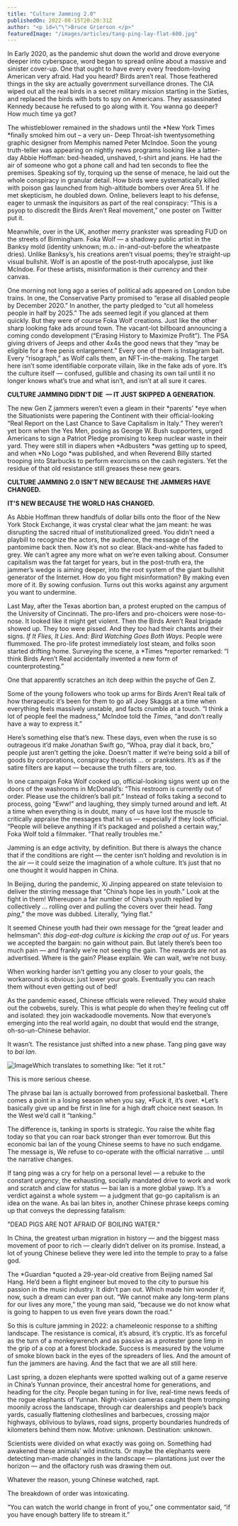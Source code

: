 ```yaml
---
title: "Culture Jamming 2.0"
publishedOn: 2022-08-15T20:20:31Z
author: "<p id=\"\">Bruce Grierson </p>"
featuredImage: "/images/articles/tang-ping-lay-flat-600.jpg"
---
```


In Early 2020, as the pandemic shut down the world and drove everyone deeper into cyberspace, word began to spread online about a massive and sinister cover-up. One that ought to have every every freedom-loving American very afraid. Had you heard? Birds aren’t real. Those feathered things in the sky are actually government surveillance drones. The CIA wiped out all the real birds in a secret military mission starting in the Sixties, and replaced the birds with bots to spy on Americans. They assassinated Kennedy because he refused to go along with it. You wanna go deeper? How much time ya got?

The whistleblower remained in the shadows until the *New York Times *finally smoked him out – a very un- Deep Throat-ish twentysomething graphic designer from Memphis named Peter McIndoe. Soon the young truth-teller was appearing on nightly news programs looking like a latter-day Abbie Hoffman: bed-headed, unshaved, t-shirt and jeans. He had the air of someone who got a phone call and had ten seconds to flee the premises. Speaking sof tly, torquing up the sense of menace, he laid out the whole conspiracy in granular detail. How birds were systematically killed with poison gas launched from high-altitude bombers over Area 51. If he met skepticism, he doubled down. Online, believers leapt to his defense, eager to unmask the inquisitors as part of the real conspiracy: “This is a psyop to discredit the Birds Aren’t Real movement,” one poster on Twitter put it.

Meanwhile, over in the UK, another merry prankster was spreading FUD on the streets of Birmingham. Foka Wolf — a shadowy public artist in the Banksy mold (identity unknown; m.o.: in-and-out-before the wheatpaste dries). Unlike Banksy’s, his creations aren’t visual poems; they’re straight-up visual bullshit. Wolf is an apostle of the post-truth apocalypse, just like McIndoe. For these artists, misinformation is their currency and their canvas.

One morning not long ago a series of political ads appeared on London tube trains. In one, the Conservative Party promised to “erase all disabled people by December 2020.” In another, the party pledged to “cut all homeless people in half by 2025.” The ads seemed legit if you glanced at them quickly. But they were of course Foka Wolf creations. Just like the other sharp looking fake ads around town. The vacant-lot billboard announcing a coming condo development (“Erasing History to Maximize Profit”). The PSA giving drivers of Jeeps and other 4x4s the good news that they “may be eligible for a free penis enlargement.” Every one of them is Instagram bait. Every “risograph,” as Wolf calls them, an NFT-in-the-making. The target here isn’t some identifiable corporate villain, like in the fake ads of yore. It’s the culture itself — confused, gullible and chasing its own tail until it no longer knows what’s true and what isn’t, and isn’t at all sure it cares.

**CULTURE JAMMING DIDN'T DIE  — IT JUST SKIPPED A GENERATION.**‍

The new Gen Z jammers weren’t even a gleam in their *parents’ *eye when the Situationists were papering the Continent with their official-looking “Real Report on the Last Chance to Save Capitalism in Italy.” They weren’t yet born when the Yes Men, posing as George W. Bush supporters, urged Americans to sign a Patriot Pledge promising to keep nuclear waste in their yard. They were still in diapers when *Adbusters *was getting up to speed, and when *No Logo *was published, and when Reverend Billy started trooping into Starbucks to perform exorcisms on the cash registers. Yet the residue of that old resistance still greases these new gears.

**CULTURE JAMMING 2.0 ISN'T NEW BECAUSE THE JAMMERS HAVE CHANGED.**

**IT'S NEW BECAUSE THE WORLD HAS CHANGED.**‍

As Abbie Hoffman threw handfuls of dollar bills onto the floor of the New York Stock Exchange, it was crystal clear what the jam meant: he was disrupting the sacred ritual of institutionalized greed. You didn’t need a playbill to recognize the actors, the audience, the message of the pantomime back then. Now it’s not so clear. Black-and-white has faded to grey. We can’t agree any more what on we’re even talking about. Consumer capitalism was the fat target for years, but in the post-truth era, the jammer’s wedge is aiming deeper, into the root system of the giant bullshit generator of the Internet. How do you fight misinformation? By making even more of it. By sowing confusion. Turns out this works against any argument you want to undermine.

Last May, after the Texas abortion ban, a protest erupted on the campus of the University of Cincinnati. The pro-lifers and pro-choicers were nose-to-nose. It looked like it might get violent. Then the Birds Aren’t Real brigade showed up. They too were pissed. And they too had their chants and their signs. *If It Flies, It Lies*. And: *Bird Watching Goes Both Ways*. People were flummoxed. The pro-life protest immediately lost steam, and folks soon started drifting home. Surveying the scene, a *Times *reporter remarked: “I think Birds Aren’t Real accidentally invented a new form of counterprotesting.”

One that apparently scratches an itch deep within the psyche of Gen Z.

Some of the young followers who took up arms for Birds Aren’t Real talk of how therapeutic it’s been for them to go all Joey Skaggs at a time when everything feels massively unstable, and facts crumble at a touch. “I think a lot of people feel the madness,” McIndoe told the *Times*, “and don’t really have a way to express it.”

Here’s something else that’s new. These days, even when the ruse is so outrageous it’d make Jonathan Swift go, “Whoa, pray dial it back, bro,” people just aren’t getting the joke. Doesn’t matter if we’re being sold a bill of goods by corporations, conspiracy theorists … or pranksters. It’s as if the satire filters are kaput — because the truth filters are, too.

In one campaign Foka Wolf cooked up, official-looking signs went up on the doors of the washrooms in McDonald’s: “This restroom is currently out of order. Please use the children’s ball pit.” Instead of folks taking a second to process, going “Eww!” and laughing, they simply turned around and left. At a time when everything is in doubt, many of us have lost the muscle to critically appraise the messages that hit us — especially if they look official. “People will believe anything if it’s packaged and polished a certain way,” Foka Wolf told a filmmaker. “That really troubles me.”

Jamming is an edge activity, by definition. But there is always the chance that if the conditions are right — the center isn’t holding and revolution is in the air — it could seize the imagination of a whole culture. It’s just that no one thought it would happen in China.

In Beijing, during the pandemic, Xi Jinping appeared on state television to deliver the stirring message that “China’s hope lies in youth.” Look at the fight in them! Whereupon a fair number of China’s youth replied by collectively … rolling over and pulling the covers over their head. *Tang ping*,” the move was dubbed. Literally, “lying flat.”

It seemed Chinese youth had their own message for the “great leader and helmsman”: *this dog-eat-dog culture is kicking the crap out of us*. For years we accepted the bargain: no gain without pain. But lately there’s been too much pain — and frankly we’re not seeing the gain. The rewards are not as advertised. Where is the gain? Please explain. We can wait, we’re not busy.

When working harder isn’t getting you any closer to your goals, the workaround is obvious: just lower your goals. Eventually you can reach them without even getting out of bed!

As the pandemic eased, Chinese officials were relieved. They would shake out the cobwebs, surely. This is what people do when they’re feeling cut off and isolated: they join wackadoodle movements. Now that everyone’s emerging into the real world again, no doubt that would end the strange, oh-so-un-Chinese behavior.

It wasn’t. The resistance just shifted into a new phase. Tang ping gave way to *bai lan*.

![Image](/images/articles/bai-lan-let-it-root.jpg)Which translates to something like: “let it rot.”

This is more serious cheese. 

The phrase bai lan is actually borrowed from professional basketball. There comes a point in a losing season when you say, *Fuck it, it’s over. *Let’s basically give up and be first in line for a high draft choice next season. In the West we’d call it “tanking.”

The difference is, tanking in sports is strategic. You raise the white flag today so that you can roar back stronger than ever tomorrow. But this economic bai lan of the young Chinese seems to have no such endgame. The message is, We refuse to co-operate with the official narrative … until the narrative changes.

If tang ping was a cry for help on a personal level — a rebuke to the constant *urgency*, the exhausting, socially mandated drive to work and work and scratch and claw for status — bai lan is a more global yawp. It’s a verdict against a whole system — a judgment that go-go capitalism is an idea on the wane. As bai lan bites in, another Chinese phrase keeps coming up that conveys the depressing fatalism:

"DEAD PIGS ARE NOT AFRAID OF BOILING WATER."

In China, the greatest urban migration in history — and the biggest mass movement of poor to rich — clearly didn’t deliver on its promise. Instead, a lot of young Chinese believe they were led into the temple to pray to a false god. 

The *Guardian *quoted a 29-year-old creative from Beijing named Sal Hang. He’d been a flight engineer but moved to the city to pursue his passion in the music industry. It didn’t pan out. Which made him wonder if, now, such a dream can ever pan out. “We cannot make any long-term plans for our lives any more,” the young man said, “because we do not know what is going to happen to us even five years down the road.” 

So this is culture jamming in 2022: a chameleonic response to a shifting landscape. The resistance is comical, it’s absurd, it’s cryptic. It’s as forceful as the turn of a monkeywrench and as passive as a protester gone limp in the grip of a cop at a forest blockade. Success is measured by the volume of smoke blown back in the eyes of the spreaders of lies. And the amount of fun the jammers are having. And the fact that we are all still here. 

Last spring, a dozen elephants were spotted walking out of a game reserve in China’s Yunnan province, their ancestral home for generations, and heading for the city. People began tuning in for live, real-time news feeds of the rogue elephants of Yunnan. Night-vision cameras caught them tromping moonily across the landscape, through car dealerships and people’s back yards, casually flattening clotheslines and barbecues, crossing major highways, oblivious to bylaws, road signs, property boundaries hundreds of kilometers behind them now. Motive: unknown. Destination: unknown. 

Scientists were divided on what exactly was going on. Something had awakened these animals’ wild instincts. Or maybe the elephants were detecting man-made changes in the landscape — plantations just over the horizon — and the olfactory rush was drawing them out. 

Whatever the reason, young Chinese watched, rapt. 

The breakdown of order was intoxicating. 

“You can watch the world change in front of you,” one commentator said, “if you have enough battery life to stream it.”
